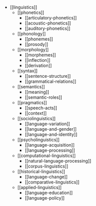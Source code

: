 - [[linguistics]]
  - [[phonetics]]
    - [[articulatory-phonetics]]
    - [[acoustic-phonetics]]
    - [[auditory-phonetics]]
  - [[phonology]]
    - [[phonemes]]
    - [[prosody]]
  - [[morphology]]
    - [[morphemes]]
    - [[inflection]]
    - [[derivation]]
  - [[syntax]]
    - [[sentence-structure]]
    - [[grammatical-relations]]
  - [[semantics]]
    - [[meaning]]
    - [[semantic-roles]]
  - [[pragmatics]]
    - [[speech-acts]]
    - [[context]]
  - [[sociolinguistics]]
    - [[language-variation]]
    - [[language-and-gender]]
    - [[language-and-identity]]
  - [[psycholinguistics]]
    - [[language-acquisition]]
    - [[language-processing]]
  - [[computational-linguistics]]
    - [[natural-language-processing]]
    - [[corpus-linguistics]]
  - [[historical-linguistics]]
    - [[language-change]]
    - [[comparative-linguistics]]
  - [[applied-linguistics]]
    - [[language-education]]
    - [[language-policy]]
